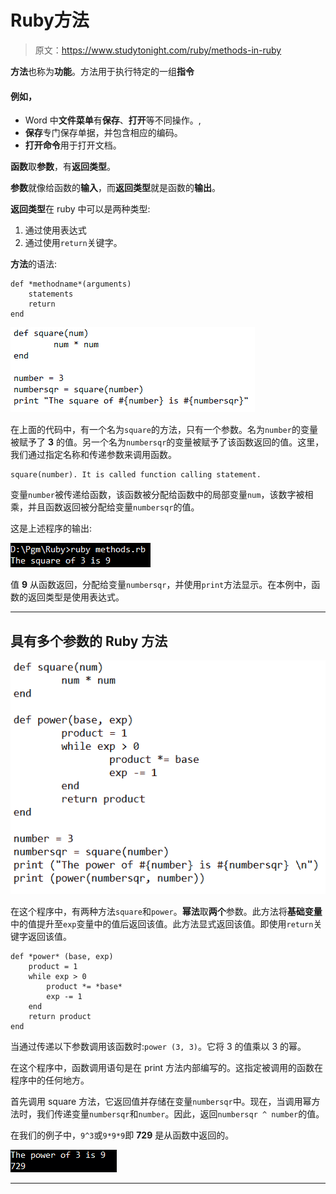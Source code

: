 # Ruby方法

> 原文：<https://www.studytonight.com/ruby/methods-in-ruby>

**方法**也称为**功能**。方法用于执行特定的一组**指令**

#### 例如，

*   Word 中**文件菜单**有**保存**、**打开**等不同操作。,
*   **保存**专门保存单据，并包含相应的编码。
*   **打开命令**用于打开文档。

**函数**取**参数**，有**返回类型**。

**参数**就像给函数的**输入**，而**返回类型**就是函数的**输出**。

**返回类型**在 ruby 中可以是两种类型:

1.  通过使用表达式
2.  通过使用`return`关键字。

**方法**的语法:

```
def *methodname*(arguments)
    statements
    return
end
```

![defining a method in Ruby](img/7e93dfc668fd66eea831f0223c0362c8.png)

在上面的代码中，有一个名为`square`的方法，只有一个参数。名为`number`的变量被赋予了 **3** 的值。另一个名为`numbersqr`的变量被赋予了该函数返回的值。这里，我们通过指定名称和传递参数来调用函数。

```
square(number). It is called function calling statement.
```

变量`number`被传递给函数，该函数被分配给函数中的局部变量`num`，该数字被相乘，并且函数返回被分配给变量`numbersqr`的值。

这是上述程序的输出:

![defining a method in Ruby](img/352a92db71b7cb32bb80a88a40d831d0.png)

值 **9** 从函数返回，分配给变量`numbersqr`，并使用`print`方法显示。在本例中，函数的返回类型是使用表达式。

* * *

## 具有多个参数的 Ruby 方法

![defining a method with more than one parameter in Ruby](img/be9c588d9b1db37af3ff146f6dd5c187.png)

在这个程序中，有两种方法`square`和`power`。**幂法**取**两个**参数。此方法将**基础变量**中的值提升至`exp`变量中的值后返回该值。此方法显式返回该值。即使用`return`关键字返回该值。

```
def *power* (base, exp)
    product = 1
    while exp > 0
        product *= *base*
        exp -= 1
    end
    return product
end
```

当通过传递以下参数调用该函数时:`power (3, 3)`。它将 3 的值乘以 3 的幂。

在这个程序中，函数调用语句是在 print 方法内部编写的。这指定被调用的函数在程序中的任何地方。

首先调用 square 方法，它返回值并存储在变量`numbersqr`中。现在，当调用幂方法时，我们传递变量`numbersqr`和`number`。因此，返回`numbersqr ^ number`的值。

在我们的例子中，`9^3`或`9*9*9`即 **729** 是从函数中返回的。

![defining a method in Ruby](img/93e6343850beeabeec7684474d4b4324.png)

* * *